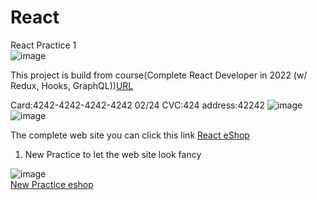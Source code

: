 # React
React Practice 1 <br/>
![image](https://user-images.githubusercontent.com/101940444/175197916-c424e28a-17de-4f0c-8902-b24516455260.png)

This project is build from course(Complete React Developer in 2022 (w/ Redux, Hooks, GraphQL))<a href="https://www.udemy.com/course/complete-react-developer-zero-to-mastery/">URL</a><br/>

Card:4242-4242-4242-4242 02/24 CVC:424 address:42242
![image](https://user-images.githubusercontent.com/101940444/177030661-423eb8fe-54bd-4d49-97bb-131e3c1e3c89.png)
![image](https://user-images.githubusercontent.com/101940444/177030834-2ed62a77-0a1b-4feb-a298-d013a3f9e990.png)


The complete web site you can click this link <a href="https://jerry-hsieh-react.netlify.app">React eShop</a><br/>


1) New Practice to let the web site look fancy<br/>

![image](https://user-images.githubusercontent.com/101940444/188038636-bc29e646-3c36-4b97-bf58-357e573befa4.png)<br/>
<a href="https://stellar-cassata-b2dd7c.netlify.app/login/">New Practice eshop</a>
